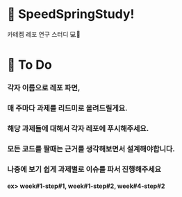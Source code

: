 # 👋 SpeedSpringStudy!

카테켐 레포 연구 스터디 💻🌱

# 🚀 To Do
### 각자 이름으로 레포 파면,
### 매 주마다 과제를 리드미로 올려드릴게요.
### 해당 과제들에 대해서 각자 레포에 푸시해주세요.
### 모든 코드를 짤때는 근거를 생각해보면서 설계해야합니다.
### 나중에 보기 쉽게 과제별로 이슈를 파서 진행해주세요
#### ex> week#1-step#1, week#1-step#2, week#4-step#2
